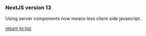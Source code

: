 ### NextJS version 13

Using server components now means less client side javascript. 


[return to toc](README.md)